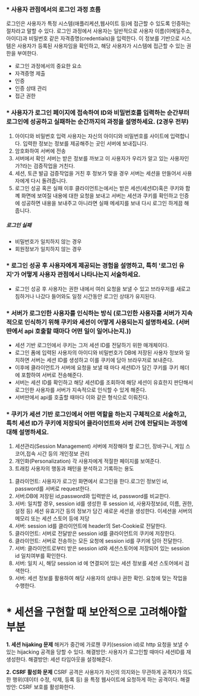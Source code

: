 ### * 사용자 관점에서의 로그인 과정 흐름
로그인은 사용자가 특정 시스템(애플리케션,웹사이트 등)에 접근할 수 있도록 인증하는 절차라고 말할 수 있다.
로그인 과정에서 사용자는 일반적으로 사용자 이름(이메일주소,아이디)과 비밀번호 같은 자격증명(credentials)을 입력한다.
이 정보를 기반으로 시스템은 사용자가 등록된 사용자임을 확인하고, 해당 사용자가 시스템에 접근할 수 있는 권한을 부여한다.

* 로그인 과정에서의 중요한 요소
* 자격증명 제출
* 인증
* 인증 상태 관리
* 접근 권한


### * 사용자가 로그인 페이지에 접속하여 ID와 비밀번호를 입력하는 순간부터 로그인에 성공하고 실패하는 순간까지의 과정을 설명하세요. (2경우 전부)
1. 아이디와 비밀번호 입력
사용자는 자신의 아이디와 비밀번호를 사이트에 입력합니다. 입력한 정보는 정보를 제공해주는 곳인 서버에 보내집니다.
2. 암호화하여 서버에 전송
3. 서버에서 확인
서버는 받은 정보를 까보고 이 사용자가 우리가 알고 있는 사용자인가?라는 검증작업을 거친다.
4. 세션, 토큰 발급
검증작업을 거친 후 정보가 맞을 경우 서버는 세션을 만들어서 사용자에게 다시 돌려줍니다.
5. 로그인 성공 혹은 실패
이후 클라이언트는에서는 받은 세션(세션ID)혹은 쿠키와 함꼐 화면에 보여질 내용에 대한 요청을 보내고 서버는 세션과 쿠키를 확인하고 인증에 성공하면
내용을 보내주고 아니라면 실패 메세지를 보내 다시 로그인 하게끔 해줍니다.

##### 로그인 실패
- 비밀번호가 일치하지 않는 경우
- 회원정보가 일치하지 않는 경우


### * 로그인 성공 후 사용자에게 제공되는 경험을 설명하고, 특히 '로그인 유지'가 어떻게 사용자 관점에서 나타나는지 서술하세요.
+ 로그인 성공 후 사용자는 권한 내에서 여러 요청을 보낼 수 있고 브라우저를 새로고침하거나 나갔다 들어와도 일정 시간동안 로그인 상태가 유지된다.



### * 서버가 로그인한 사용자를 인식하는 방식 (로그인한 사용자를 서버가 지속적으로 인식하기 위해 쿠키와 세션이 어떻게 사용되는지 설명하세요. (서버 딴에서 api 호출할 때마다 어떤 일이 일어나는지.))
+ 세션 기반 로그인에서 쿠키는 그저 세션 ID를 전달하기 위한 매개체이다.
+ 로그인 폼에 입력된 사용자의 아이디와 비밀번호가 DB에 저장된 사용자 정보와 일치하면 서버는 세션 ID를 생성하고 이를 쿠키에 담아 브라우저로 보내준다.
+ 이후에 클라이언트가 서버에 요청을 보낼 때 마다 세션ID가 담긴 쿠키를 쿠키 헤더에 포함하여 서버로 전송해준다.
+ 서버는 세션 ID를 확인하고 해당 세션ID를 조회하여 해당 세션이 유효한지 판단해서 로그인한 사용자를 서버가 지속적으로 인식할 수 있게 해준다.
+ 서버딴에서 api를 호출할 때마다 이와 같은 형식으로 이뤄진다.




### * 쿠키가 세션 기반 로그인에서 어떤 역할을 하는지 구체적으로 서술하고, 특히 세션 ID가 쿠키에 저장되어 클라이언트와 서버 간에 전달되는 과정에 대해 설명하세요.

1) 세션관리(Session Management)
서버에 저장해야 할 로그인, 장바구니, 게임 스코어,접속 시간 등의 개인정보 관리
2) 개인화(Personalization)
각 사용자에게 적절한 페이지를 보여준다.
3) 트래킹
사용자의 행동과 패턴을 분석하고 기록하는 용도


1. 클라이언트: 사용자가 로그인 화면에서 로그인을 한다.로그인 정보인 id, password를 서버로 request한다.
2. 서버:DB에 저장된 id,password와 입력받은 id, password를 비교한다.
3. 서버: 일치할 경우, session id를 생성한 후 session id, 사용자정보(id, 이름, 권한, 설정 등) 세션 유효기간 등의 정보가 담긴 새로운 세션을 생성한다. 이세션을 서버의 메모리 또는 세션 스토어 등에 저당
4. 서버: session id를 클라이언트에 header의 Set-Cookie로 전달한다.
5. 클라이언트: 서버로 전달받은 session id를 클라이언트의 쿠키에 저장한다.
6. 클라이언트: 서버로 전송하는 모든 요청에 session id를 쿠키에 담아 전달한다.
7. 서버: 클라이언트로부터 받은 session id와 세션스토어에 저장되어 있는 session id 일치여부를 확인한다.
8. 서버: 일치 시, 해당 session id 에 연결되어 있는 세션 정보를 세션 스토어에서 검색한다.
9. 서버: 세션 정보를 활용하여 해당 사용자의 상태나 권한 확인. 요청에 맞는 작업을 수행한다.



# * 세션을 구현할 때 보안적으로 고려해야할 부분

**1. 세션 hijaking 문제**
해커가 중간에 가로챈 쿠키(session id)로 http 요청을 보낼 수 있는 hijacking 공격을 당할 수 있다.
해결방안: 사용자가 로그인할 때마다 세션ID를 재생성한다.
해결방안: 세션 타임아웃을 설정해준다.

**2. CSRF 활성화 문제**
CSRF 공격은 사용자가 자신의 의지와는 무관하게 공격자가 의도한 행위(데이터 수정, 삭제, 등록 등) 을 특정 웹사이트에 요청하게 하는 공격이다.
해결방안: CSRF 보호를 활성화한다.
